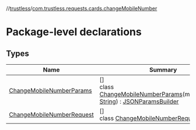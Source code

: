 //[trustless](../../index.md)/[com.trustless.requests.cards.changeMobileNumber](index.md)

# Package-level declarations

## Types

| Name | Summary |
|---|---|
| [ChangeMobileNumberParams](-change-mobile-number-params/index.md) | []<br>class [ChangeMobileNumberParams](-change-mobile-number-params/index.md)(mobileNumber: [String](https://kotlinlang.org/api/latest/jvm/stdlib/kotlin/-string/index.html)) : [JSONParamsBuilder](../com.trustless.params/-j-s-o-n-params-builder/index.md) |
| [ChangeMobileNumberRequest](-change-mobile-number-request/index.md) | []<br>class [ChangeMobileNumberRequest](-change-mobile-number-request/index.md) |

